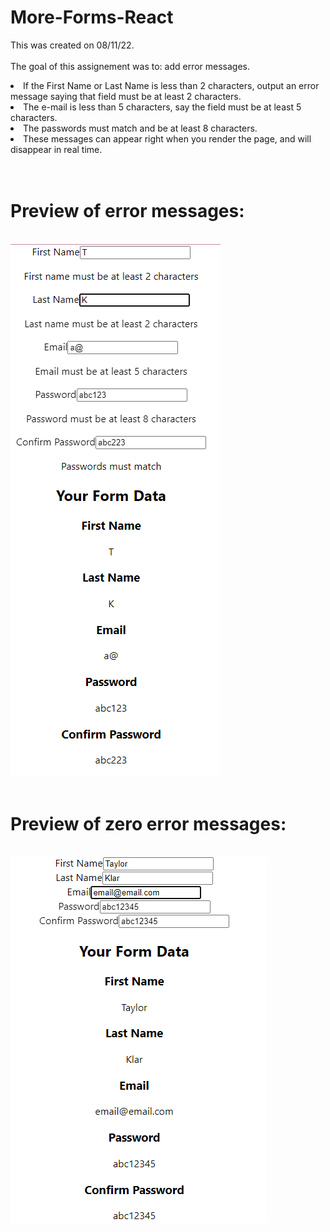 # More-Forms-React
This was created on 08/11/22.
<br><br>
The goal of this assignement was to: add error messages.
<br>
<li>If the First Name or Last Name is less than 2 characters, output an error message saying that field must be at least 2 characters.</li>
<li>The e-mail is less than 5 characters, say the field must be at least 5 characters.</li>
<li>The passwords must match and be at least 8 characters.</li>
<li>These messages can appear right when you render the page, and will disappear in real time.</li>
<br><br>
<h1>Preview of error messages:</h1>
<br>
<img src="https://github.com/Taylor-Klar/More-Forms-React/blob/main/Incorrect%20-%20More%20Forms.png">
<br><br>
<h1>Preview of zero error messages:</h1>
<br>
<img src="https://github.com/Taylor-Klar/More-Forms-React/blob/main/Correct%20-%20More%20Forms.png">
